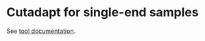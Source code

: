 # Cutadapt for single-end samples

See [tool documentation](https://cutadapt.readthedocs.io/en/v4.4/).
